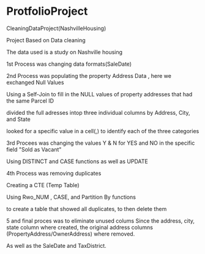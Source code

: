 # ProtfolioProject
CleaningDataProject(NashvilleHousing)


Project Based on Data cleaning

The data used is a study on Nashville housing

1st Process was changing data formats(SaleDate)

2nd Process was populating the property Address Data , here we exchanged Null Values

Using a Self-Join to fill in the NULL values of property addresses that had the same Parcel ID

divided the full adresses intop three individual columns by Address, City, and State

 looked for a specific value in a cell(,) to identify each of the three categories
 
 3rd Procees was changing the values Y & N for YES and NO in the specific field "Sold as Vacant"
 
 Using DISTINCT and CASE functions as well as UPDATE
 
 4th Process was removing duplicates
 
 Creating  a CTE (Temp Table)
 
 Using Rwo_NUM , CASE, and Partition By functions
 
 to create a table that showed all duplicates, to then delete them
 
 5 and final proces was to eliminate unused colums
 Since the address, city, state column where created, the original address columns (PropertyAddress/OwnerAddress) where removed.
 
 As well as the SaleDate and TaxDistrict.
